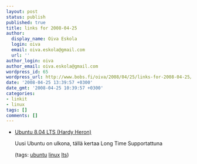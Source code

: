 ```yaml
---
layout: post
status: publish
published: true
title: links for 2008-04-25
author:
  display_name: Oiva Eskola
  login: oiva
  email: oiva.eskola@gmail.com
  url: ''
author_login: oiva
author_email: oiva.eskola@gmail.com
wordpress_id: 65
wordpress_url: http://www.bobs.fi/oiva/2008/04/25/links-for-2008-04-25/
date: '2008-04-25 13:39:57 +0300'
date_gmt: '2008-04-25 10:39:57 +0300'
categories:
- linkit
- linux
tags: []
comments: []
---
```

<ul class="delicious">
<li>
<div class="delicious-link"><a href="http://releases.ubuntu.com/releases/8.04/">Ubuntu 8.04 LTS (Hardy Heron)</a></div></p>
<div class="delicious-extended">Uusi Ubuntu on ulkona, tällä kertaa Long Time Supportattuna</div></p>
<div class="delicious-tags">(tags: <a href="http://del.icio.us/oiva/ubuntu">ubuntu</a> <a href="http://del.icio.us/oiva/linux">linux</a> <a href="http://del.icio.us/oiva/lts">lts</a>)</div></li>
</ul>
